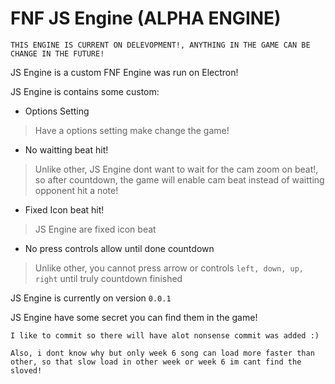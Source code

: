 # FNF JS Engine (ALPHA ENGINE)

`THIS ENGINE IS CURRENT ON DELEVOPMENT!, ANYTHING IN THE GAME CAN BE CHANGE IN THE FUTURE!`

JS Engine is a custom FNF Engine was run on Electron!

JS Engine is contains some custom:
+ Options Setting
> Have a options setting make change the game!

+ No waitting beat hit!
> Unlike other, JS Engine dont want to wait for the cam zoom on beat!, so after countdown, the game will enable cam beat instead of waitting opponent hit a note!

+ Fixed Icon beat hit!
> JS Engine are fixed icon beat

+ No press controls allow until done countdown
> Unlike other, you cannot press arrow or controls `left, down, up, right` until truly countdown finished

JS Engine is currently on version `0.0.1`

JS Engine have some secret you can find them in the game!

`I like to commit so there will have alot nonsense commit was added :)`

`Also, i dont know why but only week 6 song can load more faster than other, so that slow load in other week or week 6 im cant find the sloved!`